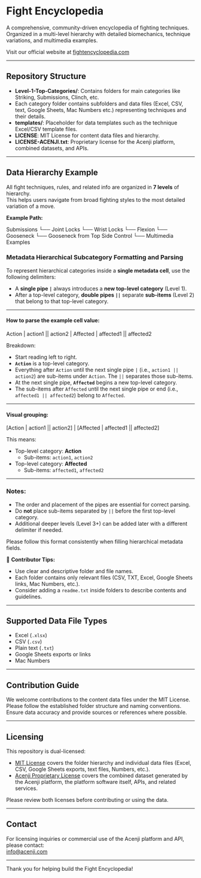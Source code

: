 # Fight Encyclopedia

A comprehensive, community-driven encyclopedia of fighting techniques. Organized in a multi-level hierarchy with detailed biomechanics, technique variations, and multimedia examples.

Visit our official website at [fightencyclopedia.com](https://fightencyclopedia.com)

---

## Repository Structure

- **Level-1-Top-Categories/**: Contains folders for main categories like Striking, Submissions, Clinch, etc.  
- Each category folder contains subfolders and data files (Excel, CSV, text, Google Sheets, Mac Numbers etc.) representing techniques and their details.  
- **templates/**: Placeholder for data templates such as the technique Excel/CSV template files.  
- **LICENSE**: MIT License for content data files and hierarchy.  
- **LICENSE-ACENJI.txt**: Proprietary license for the Acenji platform, combined datasets, and APIs.

---

## Data Hierarchy Example

All fight techniques, rules, and related info are organized in **7 levels** of hierarchy.  
This helps users navigate from broad fighting styles to the most detailed variation of a move.

**Example Path:**  

Submissions
└── Joint Locks
   └── Wrist Locks
      └── Flexion
         └── Gooseneck
            └── Gooseneck from Top Side Control
               └── Multimedia Examples

### Metadata Hierarchical Subcategory Formatting and Parsing

To represent hierarchical categories inside a **single metadata cell**, use the following delimiters:

- A **single pipe `|`** always introduces a **new top-level category** (Level 1).  
- After a top-level category, **double pipes `||`** separate **sub-items** (Level 2) that belong to that top-level category.

---

#### How to parse the example cell value:

Action | action1 || action2 | Affected | affected1 || affected2


Breakdown:  
- Start reading left to right.  
- **`Action`** is a top-level category.  
- Everything after `Action` until the next single pipe `|` (i.e., `action1 || action2`) are sub-items under `Action`. The `||` separates those sub-items.  
- At the next single pipe, **`Affected`** begins a new top-level category.  
- The sub-items after `Affected` until the next single pipe or end (i.e., `affected1 || affected2`) belong to `Affected`.

---

#### Visual grouping:

[Action | action1 || action2] | [Affected | affected1 || affected2]


This means:

- Top-level category: **Action**  
  - Sub-items: `action1`, `action2`  
- Top-level category: **Affected**  
  - Sub-items: `affected1`, `affected2`

---

### Notes:

- The order and placement of the pipes are essential for correct parsing.  
- Do **not** place sub-items separated by `||` before the first top-level category.  
- Additional deeper levels (Level 3+) can be added later with a different delimiter if needed.

Please follow this format consistently when filling hierarchical metadata fields.


📌 **Contributor Tips:**  
- Use clear and descriptive folder and file names.  
- Each folder contains only relevant files (CSV, TXT, Excel, Google Sheets links, Mac Numbers, etc.).  
- Consider adding a `readme.txt` inside folders to describe contents and guidelines.

---

## Supported Data File Types

- Excel (`.xlsx`)  
- CSV (`.csv`)  
- Plain text (`.txt`)  
- Google Sheets exports or links
- Mac Numbers

---

## Contribution Guide

We welcome contributions to the content data files under the MIT License.  
Please follow the established folder structure and naming conventions.  
Ensure data accuracy and provide sources or references where possible.

---

## Licensing

This repository is dual-licensed:

- [MIT License](./LICENSE) covers the folder hierarchy and individual data files (Excel, CSV, Google Sheets exports, text files, Numbers, etc.).  
- [Acenji Proprietary License](./LICENSE-ACENJI.txt) covers the combined dataset generated by the Acenji platform, the platform software itself, APIs, and related services.

Please review both licenses before contributing or using the data.

---

## Contact

For licensing inquiries or commercial use of the Acenji platform and API, please contact:  
info@acenji.com

---

Thank you for helping build the Fight Encyclopedia!

